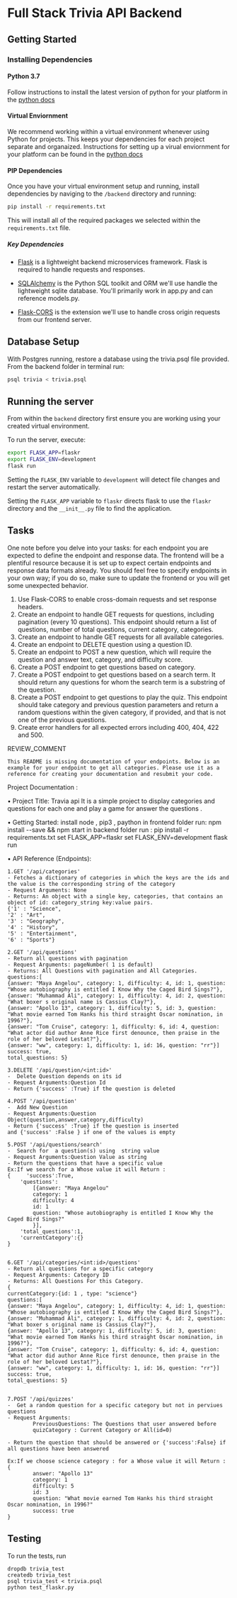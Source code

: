 # Full Stack Trivia API Backend

## Getting Started

### Installing Dependencies

#### Python 3.7

Follow instructions to install the latest version of python for your platform in the [python docs](https://docs.python.org/3/using/unix.html#getting-and-installing-the-latest-version-of-python)

#### Virtual Enviornment

We recommend working within a virtual environment whenever using Python for projects. This keeps your dependencies for each project separate and organaized. Instructions for setting up a virual enviornment for your platform can be found in the [python docs](https://packaging.python.org/guides/installing-using-pip-and-virtual-environments/)

#### PIP Dependencies

Once you have your virtual environment setup and running, install dependencies by naviging to the `/backend` directory and running:

```bash
pip install -r requirements.txt
```

This will install all of the required packages we selected within the `requirements.txt` file.

##### Key Dependencies

- [Flask](http://flask.pocoo.org/)  is a lightweight backend microservices framework. Flask is required to handle requests and responses.

- [SQLAlchemy](https://www.sqlalchemy.org/) is the Python SQL toolkit and ORM we'll use handle the lightweight sqlite database. You'll primarily work in app.py and can reference models.py. 

- [Flask-CORS](https://flask-cors.readthedocs.io/en/latest/#) is the extension we'll use to handle cross origin requests from our frontend server. 

## Database Setup
With Postgres running, restore a database using the trivia.psql file provided. From the backend folder in terminal run:
```bash
psql trivia < trivia.psql
```

## Running the server

From within the `backend` directory first ensure you are working using your created virtual environment.

To run the server, execute:

```bash
export FLASK_APP=flaskr
export FLASK_ENV=development
flask run
```

Setting the `FLASK_ENV` variable to `development` will detect file changes and restart the server automatically.

Setting the `FLASK_APP` variable to `flaskr` directs flask to use the `flaskr` directory and the `__init__.py` file to find the application. 

## Tasks

One note before you delve into your tasks: for each endpoint you are expected to define the endpoint and response data. The frontend will be a plentiful resource because it is set up to expect certain endpoints and response data formats already. You should feel free to specify endpoints in your own way; if you do so, make sure to update the frontend or you will get some unexpected behavior. 

1. Use Flask-CORS to enable cross-domain requests and set response headers. 
2. Create an endpoint to handle GET requests for questions, including pagination (every 10 questions). This endpoint should return a list of questions, number of total questions, current category, categories. 
3. Create an endpoint to handle GET requests for all available categories. 
4. Create an endpoint to DELETE question using a question ID. 
5. Create an endpoint to POST a new question, which will require the question and answer text, category, and difficulty score. 
6. Create a POST endpoint to get questions based on category. 
7. Create a POST endpoint to get questions based on a search term. It should return any questions for whom the search term is a substring of the question. 
8. Create a POST endpoint to get questions to play the quiz. This endpoint should take category and previous question parameters and return a random questions within the given category, if provided, and that is not one of the previous questions. 
9. Create error handlers for all expected errors including 400, 404, 422 and 500. 

REVIEW_COMMENT
```
This README is missing documentation of your endpoints. Below is an example for your endpoint to get all categories. Please use it as a reference for creating your documentation and resubmit your code. 
```

Project Documentation : 

•	Project Title:
        Travia api
        It is a simple project to display categories and questions for each one and play a game for answer the questions .


•	Getting Started:
          install node , pip3 , paython
          in frontend folder run:
                                    npm install --save && npm start
          in backend folder run :
                                    pip install -r requirements.txt
                                    set FLASK_APP=flaskr
                                    set FLASK_ENV=development
                                    flask run

•	API Reference (Endpoints):

    1.GET '/api/categories'
    - Fetches a dictionary of categories in which the keys are the ids and the value is the corresponding string of the category
    - Request Arguments: None
    - Returns: An object with a single key, categories, that contains an object of id: category_string key:value pairs. 
    {'1' : "Science",
    '2' : "Art",
    '3' : "Geography",
    '4' : "History",
    '5' : "Entertainment",
    '6' : "Sports"}

    2.GET '/api/questions'
    - Return all questions with pagination
    - Request Arguments: pageNumber( 1 is default)
    - Returns: All Questions with pagination and All Categories. 
    questions:[
    {answer: "Maya Angelou", category: 1, difficulty: 4, id: 1, question: "Whose autobiography is entitled I Know Why the Caged Bird Sings?"},
    {answer: "Muhammad Ali", category: 1, difficulty: 4, id: 2, question: "What boxer s original name is Cassius Clay?"},
    {answer: "Apollo 13", category: 1, difficulty: 5, id: 3, question: "What movie earned Tom Hanks his third straight Oscar nomination, in 1996?"},
    {answer: "Tom Cruise", category: 1, difficulty: 6, id: 4, question: "What actor did author Anne Rice first denounce, then praise in the role of her beloved Lestat?"},
    {answer: "ww", category: 1, difficulty: 1, id: 16, question: "rr"}]
    success: true,
    total_questions: 5}

    3.DELETE '/api/question/<int:id>'
    -  Delete Question depends on its id
    - Request Arguments:Question Id
    - Return {'success' :True} if the question is deleted

    4.POST '/api/question'
    -  Add New Question
    - Request Arguments:Question Object(question,answer,category,difficulty)
    - Return {'success' :True} if the question is inserted 
    and {'success' :False } if one of the values is empty

    5.POST '/api/questions/search'
    -  Search for  a question(s) using  string value
    - Request Arguments:Question Value as string
    - Return the questions that have a specific value
    Ex:If we search for a Whose value it will Return : 
    {     'success':True,
        'questions':
            [{answer: "Maya Angelou"
            category: 1
            difficulty: 4
            id: 1
            question: "Whose autobiography is entitled I Know Why the Caged Bird Sings?"
            }],
        'total_questions':1,
        'currentCategory':{}
    }


    6.GET '/api/categories/<int:id>/questions'
    - Return all questions for a specific category
    - Request Arguments: Category ID
    - Returns: All Questions For this Category. 
    {
    currentCategory:{id: 1 , type: "science"}
    questions:[
    {answer: "Maya Angelou", category: 1, difficulty: 4, id: 1, question: "Whose autobiography is entitled I Know Why the Caged Bird Sings?"},
    {answer: "Muhammad Ali", category: 1, difficulty: 4, id: 2, question: "What boxer s original name is Cassius Clay?"},
    {answer: "Apollo 13", category: 1, difficulty: 5, id: 3, question: "What movie earned Tom Hanks his third straight Oscar nomination, in 1996?"},
    {answer: "Tom Cruise", category: 1, difficulty: 6, id: 4, question: "What actor did author Anne Rice first denounce, then praise in the role of her beloved Lestat?"},
    {answer: "ww", category: 1, difficulty: 1, id: 16, question: "rr"}]
    success: true,
    total_questions: 5}


    7.POST '/api/quizzes'
    -  Get a random question for a specific category but not in perviues questions
    - Request Arguments: 
            PreviousQuestions: The Questions that user answered before
            quizCategory : Current Category or All(id=0)

    - Return the question that should be answered or {'success':False} if all questions have been answered

    Ex:If we choose science category : for a Whose value it will Return : 
    { 
            answer: "Apollo 13"
            category: 1
            difficulty: 5
            id: 3
            question: "What movie earned Tom Hanks his third straight Oscar nomination, in 1996?"
            success: true
    }


## Testing
To run the tests, run
```
dropdb trivia_test
createdb trivia_test
psql trivia_test < trivia.psql
python test_flaskr.py
```